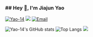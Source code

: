 ### ## Hey 👋, I'm Jiajun Yao

<!--
**Yao-14/Yao-14** is a ✨ _special_ ✨ repository because its `README.md` (this file) appears on your GitHub profile.

Here are some ideas to get you started:

- 🔭 I’m currently working on ...
- 🌱 I’m currently learning ...
- 👯 I’m looking to collaborate on ...
- 🤔 I’m looking for help with ...
- 💬 Ask me about ...
- 📫 How to reach me: ...
- 😄 Pronouns: ...
- ⚡ Fun fact: ...
-->
<a href="https://github.com/Yao-14"><img src="https://komarev.com/ghpvc/?username=Yao-14" alt="Yao-14" /></a>
<a href="https://github.com/Yao-14?tab=followers"><img src="https://img.shields.io/github/followers/Yao-14"></a>
<a href="mailto:yjj_zj@163.com"><img src="https://img.shields.io/badge/Email-yjj_zj@163.com-blue" alt="Email" /></a>


![Yao-14's GitHub stats](https://github-readme-stats.vercel.app/api?username=Yao-14&count_private=true&hide=prs&theme=onedark&show_icons=true)
![Top Langs](https://github-readme-stats.vercel.app/api/top-langs/?username=Yao-14)
![](https://raw.githubusercontent.com/Yao-14/Yao-14/main/assets/github-contribution-grid-snake.svg)

